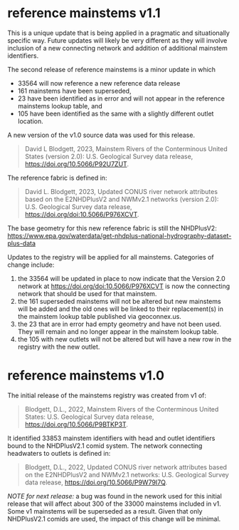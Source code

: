 reference mainstems v1.1
========================

This is a unique update that is being applied in a pragmatic and situationally specific way. Future updates will likely be very different as they will involve inclusion of a new connecting network and addition of additional mainstem identifiers.

The second release of reference mainstems is a minor update in which 

- 33564 will now reference a new reference data release
- 161 mainstems have been superseded, 
- 23 have been identified as in error and will not appear in the reference mainstems lookup table, and  
- 105 have been identified as the same with a slightly different outlet location.

A new version of the v1.0 source data was used for this release. 

> David L Blodgett, 2023, Mainstem Rivers of the Conterminous United States (version 2.0): U.S. Geological Survey data release, https://doi.org/10.5066/P92U7ZUT. 

The reference fabric is defined in:

> David L. Blodgett, 2023, Updated CONUS river network attributes based on the E2NHDPlusV2 and NWMv2.1 networks (version 2.0): U.S. Geological Survey data release, https://doi.org/doi:10.5066/P976XCVT. 

The base geometry for this new reference fabric is still the NHDPlusV2: https://www.epa.gov/waterdata/get-nhdplus-national-hydrography-dataset-plus-data 

Updates to the registry will be applied for all mainstems. Categories of change include:

1. the 33564 will be updated in place to now indicate that the Version 2.0 network at https://doi.org/doi:10.5066/P976XCVT is now the connecting network that should be used for that mainstem.
1. the 161 superseded mainstems will not be altered but new mainstems will be added and the old ones will be linked to their replacement(s) in the mainstem lookup table published via geoconnex.us. 
1. the 23 that are in error had empty geometry and have not been used. They will remain and no longer appear in the mainstem lookup table.
1. the 105 with new outlets will not be altered but will have a new row in the registry with the new outlet.

reference mainstems v1.0
========================

The initial release of the mainstems registry was created from v1 of:

> Blodgett, D.L., 2022, Mainstem Rivers of the Conterminous United States: U.S. Geological Survey data release, https://doi.org/10.5066/P9BTKP3T. 

It identified 33853 mainstem identifiers with head and outlet identifiers bound to the NHDPlusV2.1 comid system. The network connecting headwaters to outlets is defined in: 

> Blodgett, D.L., 2022, Updated CONUS river network attributes based on the E2NHDPlusV2 and NWMv2.1 networks: U.S. Geological Survey data release, https://doi.org/10.5066/P9W79I7Q. 

*NOTE for next release:* a bug was found in the nework used for this initial release that will affect about 300 of the 33000 mainstems included in v1. Some v1 mainstems will be superseded as a result. Given that only NHDPlusV2.1 comids are used, the impact of this change will be minimal.
